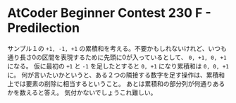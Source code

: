 # AtCoder Beginner Contest 230 F - Predilection
サンプル１の `+1, -1, +1` の累積和を考える。不要かもしれないけれど、いつも通り長さ0の区間を表現するために先頭に0が入っているとして、 `0, +1, 0, +1` になる。
仮に最初の `+1` と `-1` を足したとすると `0, +1` になり累積和は `0, 0, +1` に。
何が言いたいかというと、ある２つの隣接する数字を足す操作は、累積和上では要素の削除に相当するということ。
あとは累積和の部分列が何通りあるかを数えると答え。
気付かないでしょうこれ難しい。
